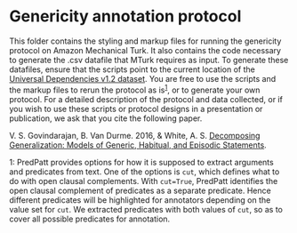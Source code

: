 # Genericity annotation protocol

This folder contains the styling and markup files for running the genericity protocol on Amazon Mechanical Turk. It also contains the code necessary to generate the .csv datafile that MTurk requires as input. To generate these datafiles, ensure that the scripts point to the current location of the [Universal Dependencies v1.2 dataset](https://github.com/UniversalDependencies/UD_English-EWT/releases/tag/r1.2). You are free to use the scripts and the markup files to rerun the protocol as is<sup>[1](#myfootnote1)</sup>, or to generate your own protocol. For a detailed description of the protocol and data collected, or if you wish to use these scripts or protocol designs in a presentation or publication, we ask that you cite the following paper.

V. S. Govindarajan, B. Van Durme. 2016, & White, A. S. [Decomposing Generalization: Models of Generic, Habitual, and Episodic Statements](https://arxiv.org/abs/1901.11429).


<a name="myfootnote1">1</a>: PredPatt provides options for how it is supposed to extract arguments and predicates from text. One of the options is `cut`, which defines what to do with open clausal complements. With `cut=True`, PredPatt identifies the open clausal complement of predicates as a separate predicate. Hence different predicates will be highlighted for annotators depending on the value set for `cut`. We extracted predicates with both values of `cut`, so as to cover all possible predicates for annotation.